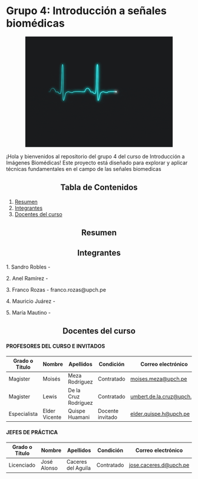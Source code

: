 # Grupo 4: Introducción a señales biomédicas
<p align="center"><img src="Otros/sig.gif" width="400"></p>
¡Hola y bienvenidos al repositorio del grupo 4 del curso de Introducción a Imágenes Biomédicas!
Este proyecto está diseñado para explorar y aplicar técnicas fundamentales en el campo de las señales biomedicas
<h2 style="text-align: center;">Tabla de Contenidos</h2>

1. [Resumen](#Resumen)
2. [Integrantes](#integrantes)
3. [Docentes del curso](#Prof)

<a id="Resumen"></a> 
<h2 style="text-align: center;">Resumen</h2>

<a id="integrantes"></a> 
<h2 style="text-align: center;">Integrantes</h2>
<p align="justify">1. Sandro Robles - </p>
<p align="justify">2. Anel Ramírez - </p>
<p align="justify">3. Franco Rozas - franco.rozas@upch.pe </p>
<p align="justify">4. Mauricio Juárez - </p>
<p align="justify">5. María Mautino - </p>

<a id="Prof"></a>
<h2 style="text-align: center;"> Docentes del curso </h2>

#### PROFESORES DEL CURSO E INVITADOS

| Grado o Título | Nombre    | Apellidos             | Condición   | Correo electrónico         |
| -------------- | --------- | --------------------- | ----------- | -------------------------- |
| Magister       | Moisés    | Meza Rodríguez        | Contratado  | [moises.meza@upch.pe](mailto:moises.meza@upch.pe) |
| Magister       | Lewis  | De la Cruz Rodríguez  | Contratado  | [umbert.de.la.cruz@upch.pe](mailto:umbert.de.la.cruz@upch.pe) |
| Especialista       | Elder Vicente  | Quispe Huamani  | Docente invitado  | [elder.quispe.h@upch.pe](mailto:elder.quispe.h@upch.pe) |

#### JEFES DE PRÁCTICA

| Grado o Título | Nombre    | Apellidos             | Condición   | Correo electrónico         |
| -------------- | --------- | --------------------- | ----------- | -------------------------- |
| Licenciado     | José Alonso | Caceres del Aguila       | Contratado  | [jose.caceres.d@upch.pe](mailto:jose.caceres.d@upch.pe) |
